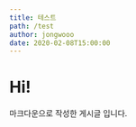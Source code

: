 ```yaml
---
title: 테스트
path: /test
author: jongwooo
date: 2020-02-08T15:00:00
---
```


# Hi!

마크다운으로 작성한 게시글 입니다.

